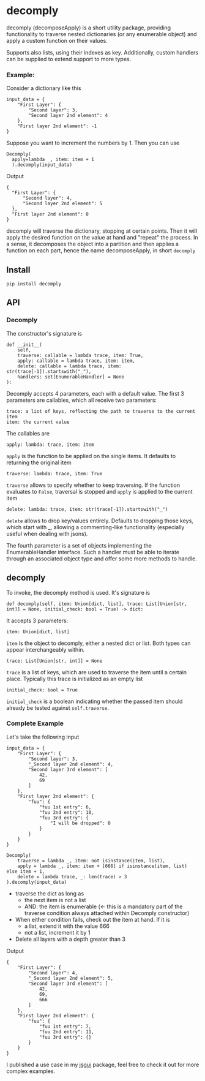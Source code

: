 <h1>decomply</h1>
decomply (decomposeApply) is a short utility package, providing functionality to traverse nested dictionaries (or any enumerable object) and apply a custom function on their values.

Supports also lists, using their indexes as key. Additionally, custom handlers can be supplied to extend support to more types.

<h3>Example:</h3>
Consider a dictionary like this

~~~
input_data = {
    "First Layer": {
        "Second layer": 3,
        "Second layer 2nd element": 4
    },
    "First layer 2nd element": -1
}
~~~

Suppose you want to increment the numbers by 1. Then you can use

~~~
Decomply(
  apply=lambda _, item: item + 1
  ).decomply(input_data)
~~~

Output

~~~
{
  "First Layer": {
      "Second layer": 4,
      "Second layer 2nd element": 5
  },
  "First layer 2nd element": 0
}
~~~

decomply will traverse the dictionary, stopping at certain points. Then it will apply the desired function on the value at hand and "repeat" the process. In a sense, it decomposes the object into a partition and then applies a function on each part, hence the name decomposeApply, in short `decomply`

<h2>Install</h2>

`pip install decomply`

<h2>API</h2>

<h3>Decomply</h3>

The constructor's signature is 

~~~
def __init__(
    self,
    traverse: callable = lambda trace, item: True,
    apply: callable = lambda trace, item: item,
    delete: callable = lambda trace, item: str(trace[-1]).startswith("_"),
    handlers: set[EnumerableHandler] = None
):
~~~

Decomply accepts 4 parameters, each with a default value.
The first 3 parameters are callables, which all receive two parameters:
~~~
trace: a list of keys, reflecting the path to traverse to the current item
item: the current value
~~~

The callables are

~~~
apply: lambda: trace, item: item
~~~

`apply` is the function to be applied on the single items.  It defaults to returning the original item

~~~
traverse: lambda: trace, item: True
~~~

`traverse` allows to specify whether to keep traversing. If the function evaluates to `False`, traversal is stopped and `apply` is applied to the current item

~~~
delete: lambda: trace, item: str(trace[-1]).startswith("_")
~~~

`delete` allows to drop key/values entirely. Defaults to dropping those keys, which start with _, allowing a commenting-like functionality (especially useful when dealing with jsons).

The fourth parameter is a set of objects implementing the EnumerableHandler interface. Such a handler must be able to iterate through an associated object type and offer some more methods to handle.

<h2>decomply</h2>

To invoke, the decomply method is used. It's signature is

~~~
def decomply(self, item: Union[dict, list], trace: List[Union[str, int]] = None, initial_check: bool = True) -> dict:
~~~

It accepts 3 parameters:

~~~
item: Union[dict, list]
~~~

`item` is the object to decomply, either a nested dict or list. Both types can appear interchangeably within.

~~~
trace: List[Union[str, int]] = None
~~~

`trace` is a list of keys, which are used to traverse the item until a certain place. Typically this trace is initialized as an empty list

~~~
initial_check: bool = True
~~~

`initial_check` is a boolean indicating whether the passed item should already be tested against `self.traverse`.

<h3>Complete Example</h3>

Let's take the following input

~~~
input_data = {
    "First Layer": {
        "Second layer": 3,
        "_Second layer 2nd element": 4,
        "Second layer 3rd element": [
            42,
            69
        ]
    },
    "First layer 2nd element": {
        "fuu": {
            "fuu 1st entry": 6,
            "fuu 2nd entry": 10,
            "fuu 3rd entry": {
                "I will be dropped": 0
            }
        }
    }
}

Decomply(
    traverse = lambda _, item: not isinstance(item, list),
    apply = lambda _, item: item + [666] if isinstance(item, list) else item + 1,
    delete = lambda trace, _: len(trace) > 3
).decomply(input_data)
~~~

- traverse the dict as long as 
    - the next item is not a list
    - AND: the item is enumerable (<- this is a mandatory part of the traverse condition always attached within Decomply constructor) 
- When either condition fails, check out the item at hand. If it is
    - a list, extend it with the value 666
    - not a list, increment it by 1
- Delete all layers with a depth greater than 3

Output

~~~
{
    "First Layer": {
        "Second layer": 4,
        "_Second layer 2nd element": 5,
        "Second layer 3rd element": [
            42,
            69,
            666
        ]
    },
    "First layer 2nd element": {
        "fuu": {
            "fuu 1st entry": 7,
            "fuu 2nd entry": 11,
            "fuu 3rd entry": {}
        }
    }
}
~~~

I published a use case in my [jsgui](https://github.com/TrueKenji/jsgui) package, feel free to check it out for more complex examples.